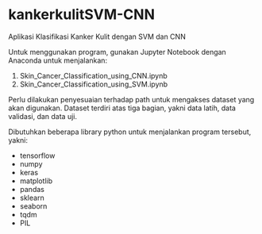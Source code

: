 # kankerkulitSVM-CNN
Aplikasi Klasifikasi Kanker Kulit dengan SVM dan CNN

Untuk menggunakan program, gunakan Jupyter Notebook dengan Anaconda untuk menjalankan:
  1. Skin_Cancer_Classification_using_CNN.ipynb
  2. Skin_Cancer_Classification_using_SVM.ipynb

Perlu dilakukan penyesuaian terhadap path untuk mengakses dataset yang akan digunakan.
Dataset terdiri atas tiga bagian, yakni data latih, data validasi, dan data uji.

Dibutuhkan beberapa library python untuk menjalankan program tersebut, yakni:
- tensorflow
- numpy
- keras
- matplotlib
- pandas
- sklearn
- seaborn
- tqdm
- PIL
